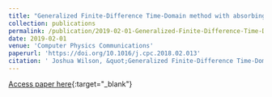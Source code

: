 ```yaml
---
title: "Generalized Finite-Difference Time-Domain method with absorbing boundary conditions for solving the nonlinear Schr&quot;odinger equation on a GPU"
collection: publications
permalink: /publication/2019-02-01-Generalized-Finite-Difference-Time-Domain-method-with-absorbing-boundary-conditions-for-solving-the-nonlinear-Schrodinger-equation-on-a-GPU
date: 2019-02-01
venue: 'Computer Physics Communications'
paperurl: 'https://doi.org/10.1016/j.cpc.2018.02.013'
citation: ' Joshua Wilson, &quot;Generalized Finite-Difference Time-Domain method with absorbing boundary conditions for solving the nonlinear Schr&amp;quot;odinger equation on a GPU.&quot; Computer Physics Communications, 2019.'
---
```

[Access paper here](https://doi.org/10.1016/j.cpc.2018.02.013){:target="_blank"}
